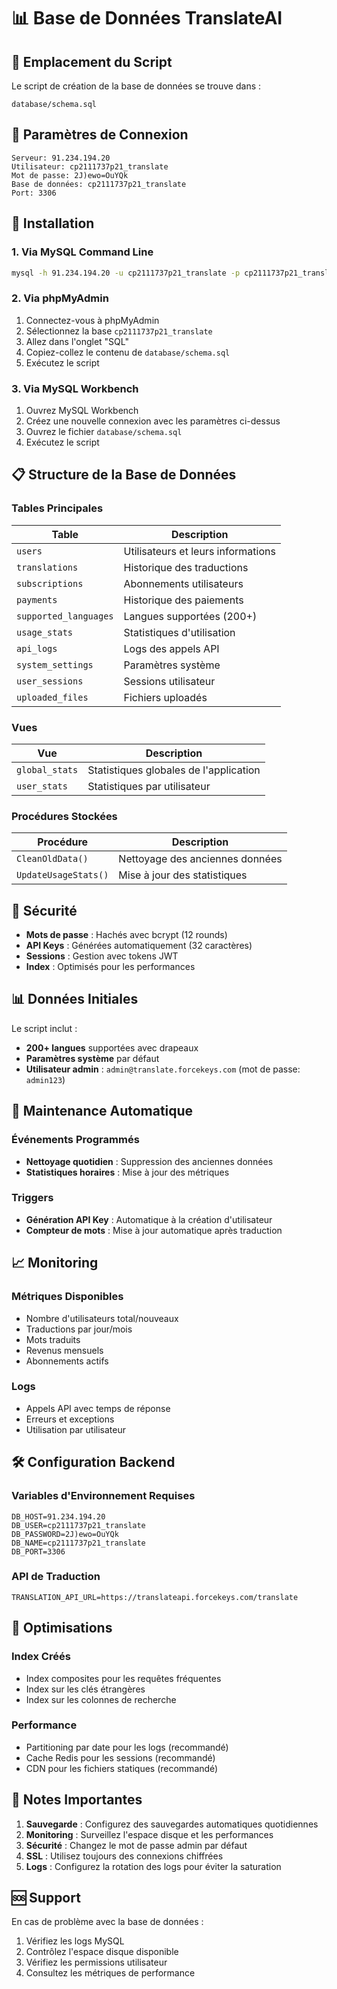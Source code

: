# 📊 Base de Données TranslateAI

## 📍 Emplacement du Script

Le script de création de la base de données se trouve dans :
```
database/schema.sql
```

## 🔧 Paramètres de Connexion

```
Serveur: 91.234.194.20
Utilisateur: cp2111737p21_translate
Mot de passe: 2J)ewo=OuYQk
Base de données: cp2111737p21_translate
Port: 3306
```

## 🚀 Installation

### 1. Via MySQL Command Line
```bash
mysql -h 91.234.194.20 -u cp2111737p21_translate -p cp2111737p21_translate < database/schema.sql
```

### 2. Via phpMyAdmin
1. Connectez-vous à phpMyAdmin
2. Sélectionnez la base `cp2111737p21_translate`
3. Allez dans l'onglet "SQL"
4. Copiez-collez le contenu de `database/schema.sql`
5. Exécutez le script

### 3. Via MySQL Workbench
1. Ouvrez MySQL Workbench
2. Créez une nouvelle connexion avec les paramètres ci-dessus
3. Ouvrez le fichier `database/schema.sql`
4. Exécutez le script

## 📋 Structure de la Base de Données

### Tables Principales

| Table | Description |
|-------|-------------|
| `users` | Utilisateurs et leurs informations |
| `translations` | Historique des traductions |
| `subscriptions` | Abonnements utilisateurs |
| `payments` | Historique des paiements |
| `supported_languages` | Langues supportées (200+) |
| `usage_stats` | Statistiques d'utilisation |
| `api_logs` | Logs des appels API |
| `system_settings` | Paramètres système |
| `user_sessions` | Sessions utilisateur |
| `uploaded_files` | Fichiers uploadés |

### Vues

| Vue | Description |
|-----|-------------|
| `global_stats` | Statistiques globales de l'application |
| `user_stats` | Statistiques par utilisateur |

### Procédures Stockées

| Procédure | Description |
|-----------|-------------|
| `CleanOldData()` | Nettoyage des anciennes données |
| `UpdateUsageStats()` | Mise à jour des statistiques |

## 🔐 Sécurité

- **Mots de passe** : Hachés avec bcrypt (12 rounds)
- **API Keys** : Générées automatiquement (32 caractères)
- **Sessions** : Gestion avec tokens JWT
- **Index** : Optimisés pour les performances

## 📊 Données Initiales

Le script inclut :
- **200+ langues** supportées avec drapeaux
- **Paramètres système** par défaut
- **Utilisateur admin** : `admin@translate.forcekeys.com` (mot de passe: `admin123`)

## 🔄 Maintenance Automatique

### Événements Programmés
- **Nettoyage quotidien** : Suppression des anciennes données
- **Statistiques horaires** : Mise à jour des métriques

### Triggers
- **Génération API Key** : Automatique à la création d'utilisateur
- **Compteur de mots** : Mise à jour automatique après traduction

## 📈 Monitoring

### Métriques Disponibles
- Nombre d'utilisateurs total/nouveaux
- Traductions par jour/mois
- Mots traduits
- Revenus mensuels
- Abonnements actifs

### Logs
- Appels API avec temps de réponse
- Erreurs et exceptions
- Utilisation par utilisateur

## 🛠️ Configuration Backend

### Variables d'Environnement Requises
```env
DB_HOST=91.234.194.20
DB_USER=cp2111737p21_translate
DB_PASSWORD=2J)ewo=OuYQk
DB_NAME=cp2111737p21_translate
DB_PORT=3306
```

### API de Traduction
```env
TRANSLATION_API_URL=https://translateapi.forcekeys.com/translate
```

## 🔧 Optimisations

### Index Créés
- Index composites pour les requêtes fréquentes
- Index sur les clés étrangères
- Index sur les colonnes de recherche

### Performance
- Partitioning par date pour les logs (recommandé)
- Cache Redis pour les sessions (recommandé)
- CDN pour les fichiers statiques (recommandé)

## 📝 Notes Importantes

1. **Sauvegarde** : Configurez des sauvegardes automatiques quotidiennes
2. **Monitoring** : Surveillez l'espace disque et les performances
3. **Sécurité** : Changez le mot de passe admin par défaut
4. **SSL** : Utilisez toujours des connexions chiffrées
5. **Logs** : Configurez la rotation des logs pour éviter la saturation

## 🆘 Support

En cas de problème avec la base de données :
1. Vérifiez les logs MySQL
2. Contrôlez l'espace disque disponible
3. Vérifiez les permissions utilisateur
4. Consultez les métriques de performance